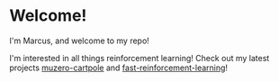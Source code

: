 # Welcome!

I'm Marcus, and welcome to my repo!

I'm interested in all things reinforcement learning! Check out my latest projects [muzero-cartpole](https://github.com/chiamp/muzero-cartpole) and [fast-reinforcement-learning](https://github.com/chiamp/fast-reinforcement-learning)!

<!--
**chiamp/chiamp** is a ✨ _special_ ✨ repository because its `README.md` (this file) appears on your GitHub profile.

Here are some ideas to get you started:

- 🔭 I’m currently working on ...
- 🌱 I’m currently learning ...
- 👯 I’m looking to collaborate on ...
- 🤔 I’m looking for help with ...
- 💬 Ask me about ...
- 📫 How to reach me: ...
- 😄 Pronouns: ...
- ⚡ Fun fact: ...
-->
